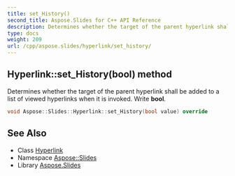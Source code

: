 ```yaml
---
title: set_History()
second_title: Aspose.Slides for C++ API Reference
description: Determines whether the target of the parent hyperlink shall be added to a list of viewed hyperlinks when it is invoked. Write bool.
type: docs
weight: 209
url: /cpp/aspose.slides/hyperlink/set_history/
---
```

## Hyperlink::set_History(bool) method


Determines whether the target of the parent hyperlink shall be added to a list of viewed hyperlinks when it is invoked. Write **bool**.

```cpp
void Aspose::Slides::Hyperlink::set_History(bool value) override
```

## See Also

* Class [Hyperlink](./)
* Namespace [Aspose::Slides](../)
* Library [Aspose.Slides](../../)